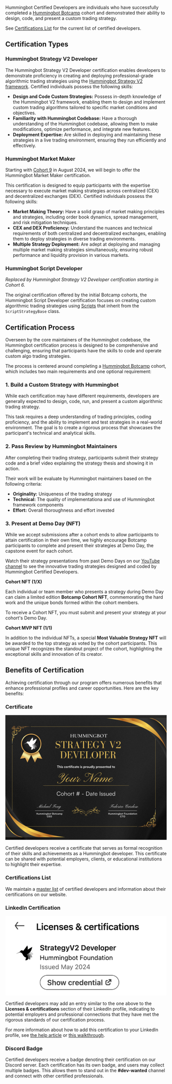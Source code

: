 
Hummingbot Certified Developers are individuals who have successfully completed a [Hummingbot Botcamp](https://www.botcamp.xyz) cohort and demonstrated their ability to design, code, and present a custom trading strategy.

See [Certifications List](list.md) for the current list of certified developers.

## Certification Types

### Hummingbot Strategy V2 Developer

The Hummingbot Strategy V2 Developer certification enables developers to demonstrate proficiency in creating and deploying professional-grade algorithmic trading strategies using the [Hummingbot Strategy V2 framework](/v2-strategies). Certified individuals possess the following skills:

- **Design and Code Custom Strategies:** Possess in-depth knowledge of the Hummingbot V2 framework, enabling them to design and implement custom trading algorithms tailored to specific market conditions and objectives.
- **Familiarity with Hummingbot Codebase:** Have a thorough understanding of the Hummingbot codebase, allowing them to make modifications, optimize performance, and integrate new features.
- **Deployment Expertise:** Are skilled in deploying and maintaining these strategies in a live trading environment, ensuring they run efficiently and effectively.

### Hummingbot Market Maker

Starting with [Cohort 9](https://www.botcamp.xyz/event/certified-market-maker-3/register) in August 2024, we will begin to offer the Hummingbot Market Maker certification.

This certification is designed to equip participants with the expertise necessary to execute market making strategies across centralized (CEX) and decentralized exchanges (DEX). Certified individuals possess the following skills:

- **Market Making Theory:** Have a solid grasp of market making principles and strategies, including order book dynamics, spread management, and risk mitigation techniques.
- **CEX and DEX Proficiency:** Understand the nuances and technical requirements of both centralized and decentralized exchanges, enabling them to deploy strategies in diverse trading environments.
- **Multiple Strategy Deployment:** Are adept at deploying and managing multiple market making strategies simultaneously, ensuring robust performance and liquidity provision in various markets.

### Hummingbot Script Developer

*Replaced by Hummingbot Strategy V2 Developer certification starting in Cohort 6.* 

The original certification offered by the initial Botcamp cohorts, the Hummingbot Script Developer certification focuses on creating custom algorithmic trading strategies using [Scripts](/scripts) that inherit from the `ScriptStrategyBase` class.

## Certification Process

Overseen by the core maintainers of the Hummingbot codebase, the Hummingbot certification process is designed to be comprehensive and challenging, ensuring that participants have the skills to code and operate custom algo trading strategies.

The process is centered around completing a [Hummingbot Botcamp](https://www.botcamp.xyz) cohort, which includes two main requirements and one optional requirement:

### 1. Build a Custom Strategy with Hummingbot

While each certification may have different requirements, developers are generally expected to design, code, run, and present a custom algorithmic trading strategy.

This task requires a deep understanding of trading principles, coding proficiency, and the ability to implement and test strategies in a real-world environment. The goal is to create a rigorous process that showcases the participant's technical and analytical skills.

### 2. Pass Review by Hummingbot Maintainers

After completing their trading strategy, participants submit their strategy code and a brief video explaining the strategy thesis and showing it in action.

Their work will be evaluate by Hummingbot maintainers based on the following criteria:

- **Originality:** Uniqueness of the trading strategy
- **Technical:** The quality of implementationa and use of Hummingbot framework components
- **Effort:** Overall thoroughness and effort invested

### 3. Present at Demo Day (NFT)

While we accept submissions after a cohort ends to allow participants to attain certification in their own time, we highly encourage Botcamp participants to complete and present their strategies at Demo Day, the capstone event for each cohort.

Watch their strategy presentations from past Demo Days on our [YouTube channel](https://www.youtube.com/watch?v=TAulqoSenmk&list=PLDwlNkL_4MMctOkqVHECwqw0rP885FzMy&index=1) to see the innovative trading strategies designed and coded by Hummingbot Certified Developers.

**Cohort NFT (1/X)**

Each individual or team member who presents a strategy during Demo Day can claim a limited edition **Botcamp Cohort NFT**, commemorating the hard work and the unique bonds formed within the cohort members.

To receive a Cohort NFT, you must submit and present your strategy at your cohort's Demo Day.

**Cohort MVP NFT (1/1)**

In addition to the individual NFTs, a special **Most Valuable Strategy NFT** will be awarded to the top strategy as voted by the cohort participants. This unique NFT recognizes the standout project of the cohort, highlighting the exceptional skills and innovation of its creator.

## Benefits of Certification

Achieving certification through our program offers numerous benefits that enhance professional profiles and career opportunities. Here are the key benefits:

### Certificate

![](sample-certification.png)

Certified developers receive a certificate that serves as formal recognition of their skills and achievements as a Hummingbot developer. This certificate can be shared with potential employers, clients, or educational institutions to highlight their expertise.

### Certifications List

We maintain a [master list](list.md) of certified developers and information about their certifications on our website.

### LinkedIn Certification

![](badge.png)

Certified developers may add an entry similar to the one above to the **Licenses & certifications** section of their LinkedIn profile, indicating to potential employers and professional connections that they have met the rigorous standards of our certification process.

For more information about how to add this certification to your LinkedIn profile, see [the help article](https://www.linkedin.com/help/linkedin/answer/a567169) or [this walkthrough](https://www.linkedin.com/pulse/how-add-certification-linkedin-step-by-step-maia-digital-ltd/).

### Discord Badge

Certified developers receive a badge denoting their certification on our Discord server. Each certification has its own badge, and users may collect multiple badges. This allows them to stand out in the **#dev-wanted** channel and connect with other certified professionals.
